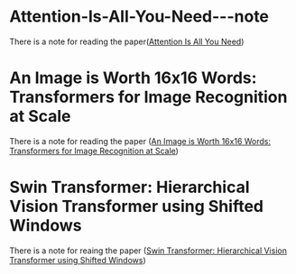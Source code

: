 # Attention-Is-All-You-Need---note

There is a note for reading the paper([Attention Is All You Need])

[Attention Is All You Need]: https://arxiv.org/abs/1706.03762

#  An Image is Worth 16x16 Words: Transformers for Image Recognition at Scale
There is a note for reading the paper ([An Image is Worth 16x16 Words: Transformers for Image Recognition at Scale])

[An Image is Worth 16x16 Words: Transformers for Image Recognition at Scale]:https://arxiv.org/abs/2010.11929


# Swin Transformer: Hierarchical Vision Transformer using Shifted Windows
There is a note for reaing the paper ([Swin Transformer: Hierarchical Vision Transformer using Shifted Windows])

[Swin Transformer: Hierarchical Vision Transformer using Shifted Windows]:https://arxiv.org/abs/2103.14030


